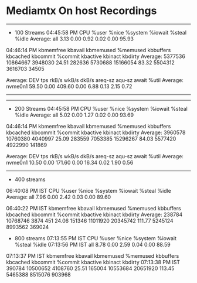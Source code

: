 # Mediamtx On host Recordings

-----------------------------------------------------------------------------------------------------------------------------
- 100 Streams
04:45:58 PM     CPU     %user     %nice   %system   %iowait    %steal     %idle
Average:        all      3.13      0.00      0.92      0.02      0.00     95.93

04:46:14 PM kbmemfree   kbavail kbmemused  %memused kbbuffers  kbcached  kbcommit   %commit  kbactive   kbinact   kbdirty
Average:      5377536  10864667   3948030     24.51    282636   5730688  15166054     83.32   5504312   3616703     34505

Average:          DEV       tps     rkB/s     wkB/s     dkB/s   areq-sz    aqu-sz     await     %util
Average:      nvme0n1     59.50      0.00    409.60      0.00      6.88      0.13      2.15      0.72

-----------------------------------------------------------------------------------------------------------------------------

-----------------------------------------------------------------------------------------------------------------------------
- 200 Streams
04:45:58 PM     CPU     %user     %nice   %system   %iowait    %steal     %idle
Average:        all      5.02      0.00      1.27      0.02      0.00     93.69

04:46:14 PM kbmemfree   kbavail kbmemused  %memused kbbuffers  kbcached  kbcommit   %commit  kbactive   kbinact   kbdirty
Average:      3960578  10760380   4040997     25.09    283559   7053385  15296267     84.03   5577420   4922990    141869

Average:          DEV       tps     rkB/s     wkB/s     dkB/s   areq-sz    aqu-sz     await     %util
Average:      nvme0n1     10.50      0.00    171.60      0.00     16.34      0.02      1.90      0.56

-----------------------------------------------------------------------------------------------------------------------------

- 400 streams

06:40:08 PM IST     CPU     %user     %nice   %system   %iowait    %steal     %idle
Average:        all      7.96      0.00      2.42      0.03      0.00     89.60

06:40:22 PM IST kbmemfree   kbavail kbmemused  %memused kbbuffers  kbcached  kbcommit   %commit  kbactive   kbinact   kbdirty
Average:       238784  10768746   3874  451     24.06    151346  11011920  20345742    111.77   5245124   8993562    369024

- 800 streams
07:13:55 PM IST     CPU     %user     %nice   %system   %iowait    %steal     %idle
07:13:56 PM IST     all      8.78      0.00      2.59      0.04      0.00     88.59

07:13:37 PM IST kbmemfree   kbavail kbmemused  %memused kbbuffers  kbcached  kbcommit   %commit  kbactive   kbinact   kbdirty
07:13:38 PM IST    390784  10500652   4108760     25.51    165004  10553684  20651920    113.45   5465388   8515076    903968
